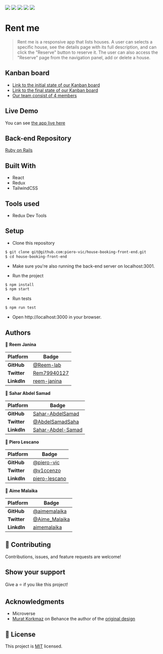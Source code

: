 ![](https://img.shields.io/badge/Microverse-blueviolet)
![](https://img.shields.io/static/v1?label=BY&message=Reemoz&color=pink)
![](https://img.shields.io/static/v1?label=BY&message=Sahar&color=red)
![](https://img.shields.io/static/v1?label=BY&message=Piero&color=blue)
![](https://img.shields.io/static/v1?label=BY&message=Aime&color=green)

# Rent me

> Rent me is a responsive app that lists houses. A user can selects a specific house, see the details page with its full description, and can click the "Reserve" button to reserve it. The user can also access the "Reserve" page from the navigation panel, add or delete a house.

## Kanban board

- [Link to the initial state of our Kanban board](https://user-images.githubusercontent.com/87965534/171515644-043c6210-3210-40ff-ad71-9a1ca5c5dbdb.png)
- [Link to the final state of our Kanban board](https://github.com/Reem-lab/house-booking-back-end/projects/1)
- [Our team consist of 4 members](#authors)

## Live Demo

You can see [the app live here](https://rent-me-capstone-project.netlify.app/)

## Back-end Repository 

[Ruby on Rails](https://github.com/Reem-lab/house-booking-back-end)

## Built With

- React
- Redux
- TailwindCSS

## Tools used

- Redux Dev Tools

## Setup

- Clone this repository

```bash
$ git clone git@github.com:piero-vic/house-booking-front-end.git
$ cd house-booking-front-end
```

- Make sure you're also running the back-end server on localhost:3001.

- Run the project

```bash
$ npm install
$ npm start
```

- Run tests

```bash
$ npm run test
```

- Open http://localhost:3000 in your browser.

## Authors

👤 **Reem Janina**

 Platform | Badge |
 --- | --- |
 **GitHub**  | [@Reem-lab](https://github.com/Reem-lab)
 **Twitter** | [Rem79940127](https://twitter.com/Rem79940127)
 **LinkdIn** | [reem-janina](https://www.linkedin.com/in/reem-janina-ab74ab21a/)

 👤 **Sahar Abdel Samad**

 Platform | Badge |
 --- | --- |
 **GitHub**  | [Sahar-AbdelSamad](https://github.com/Sahar-AbdelSamad)
 **Twitter** | [@AbdelSamadSaha](https://twitter.com/AbdelSamadSahar)
 **LinkdIn** | [Sahar-Abdel-Samad](https://www.linkedin.com/in/sahar-abdel-samad/)

 👤 **Piero Lescano**

 Platform | Badge |
 --- | --- |
 **GitHub**  | [@piero-vic](https://github.com/piero-vic)
 **Twitter** | [@v1ccenzo](https://twitter.com/v1ccenzo)
 **LinkdIn** | [piero-lescano](https://www.linkedin.com/in/piero-lescano/)

 👤 **Aime Malaika**

 Platform | Badge |
 --- | --- |
 **GitHub**  | [@aimemalaika](https://github.com/aimemalaika)
 **Twitter** | [@Aime_Malaika](https://twitter.com/Aime_Malaika)
 **LinkdIn** | [aimemalaika](https://www.linkedin.com/in/aimemalaika/)


## 🤝 Contributing

Contributions, issues, and feature requests are welcome!

## Show your support

Give a ⭐️ if you like this project!

## Acknowledgments

- Microverse
- [Murat Korkmaz](https://www.behance.net/muratk) on Behance the author of the [original design](https://www.behance.net/gallery/26425031/Vespa-Responsive-Redesign)

## 📝 License

This project is [MIT](./LICENSE) licensed.
